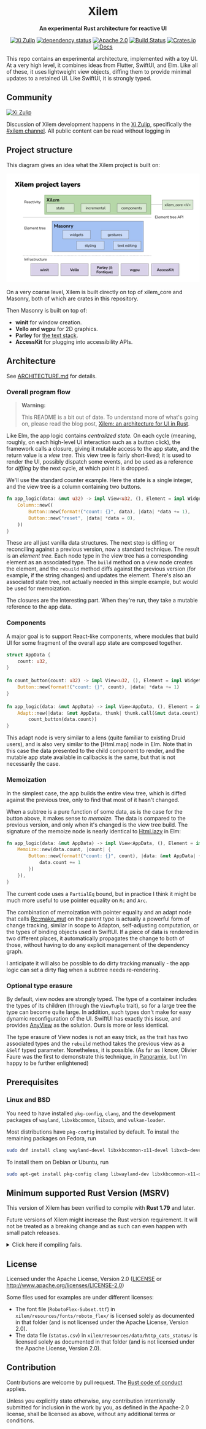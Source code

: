 <div align="center">

# Xilem

**An experimental Rust architecture for reactive UI**

[![Xi Zulip](https://img.shields.io/badge/Xi%20Zulip-%23xilem-blue?logo=Zulip)](https://xi.zulipchat.com/#narrow/stream/354396-xilem)
[![dependency status](https://deps.rs/repo/github/linebender/xilem/status.svg)](https://deps.rs/repo/github/linebender/xilem)
[![Apache 2.0](https://img.shields.io/badge/license-Apache-blue.svg)](#license)
[![Build Status](https://github.com/linebender/xilem/actions/workflows/ci.yml/badge.svg)](https://github.com/linebender/xilem/actions)
[![Crates.io](https://img.shields.io/crates/v/xilem.svg)](https://crates.io/crates/xilem)
[![Docs](https://docs.rs/xilem/badge.svg)](https://docs.rs/xilem)

</div>

This repo contains an experimental architecture, implemented with a toy UI. At a very high level, it combines ideas from Flutter, SwiftUI, and Elm. Like all of these, it uses lightweight view objects, diffing them to provide minimal updates to a retained UI. Like SwiftUI, it is strongly typed.

## Community

[![Xi Zulip](https://img.shields.io/badge/Xi%20Zulip-%23xilem-blue?logo=Zulip)](https://xi.zulipchat.com/#narrow/stream/354396-xilem)

Discussion of Xilem development happens in the [Xi Zulip](https://xi.zulipchat.com/), specifically the [#xilem channel](https://xi.zulipchat.com/#narrow/stream/354396-xilem). 
All public content can be read without logging in

## Project structure

This diagram gives an idea what the Xilem project is built on:

![Xilem project layers](docs/assets/xilem-layers.svg)

On a very coarse level, Xilem is built directly on top of xilem_core and Masonry, both of which are crates in this repository.

Then Masonry is built on top of:

- **winit** for window creation.
- **Vello and wgpu** for 2D graphics.
- **Parley** for [the text stack](https://github.com/linebender/parley#the-Parley-text-stack).
- **AccessKit** for plugging into accessibility APIs.

## Architecture

See [ARCHITECTURE.md](./ARCHITECTURE.md) for details.

<!--- TODO: This needs a serious refactor.
This section should not be in the main README. -->

### Overall program flow

> **Warning:**
>
> This README is a bit out of date. To understand more of what's going on, please read the blog post, [Xilem: an architecture for UI in Rust].

Like Elm, the app logic contains *centralized state.* On each cycle (meaning, roughly, on each high-level UI interaction such as a button click), the framework calls a closure, giving it mutable access to the app state, and the return value is a *view tree.* This view tree is fairly short-lived; it is used to render the UI, possibly dispatch some events, and be used as a reference for *diffing* by the next cycle, at which point it is dropped.

We'll use the standard counter example. Here the state is a single integer, and the view tree is a column containing two buttons.

```rust
fn app_logic(data: &mut u32) -> impl View<u32, (), Element = impl Widget> {
    Column::new((
        Button::new(format!("count: {}", data), |data| *data += 1),
        Button::new("reset", |data| *data = 0),
    ))
}
```

These are all just vanilla data structures. The next step is diffing or reconciling against a previous version, now a standard technique. The result is an *element tree.* Each node type in the view tree has a corresponding element as an associated type. The `build` method on a view node creates the element, and the `rebuild` method diffs against the previous version (for example, if the string changes) and updates the element. There's also an associated state tree, not actually needed in this simple example, but would be used for memoization.

The closures are the interesting part. When they're run, they take a mutable reference to the app data.

### Components

A major goal is to support React-like components, where modules that build UI for some fragment of the overall app state are composed together. 

```rust
struct AppData {
    count: u32,
}

fn count_button(count: u32) -> impl View<u32, (), Element = impl Widget> {
    Button::new(format!("count: {}", count), |data| *data += 1)
}

fn app_logic(data: &mut AppData) -> impl View<AppData, (), Element = impl Widget> {
    Adapt::new(|data: &mut AppData, thunk| thunk.call(&mut data.count),
        count_button(data.count))
}
```

This adapt node is very similar to a lens (quite familiar to existing Druid users), and is also very similar to the [Html.map] node in Elm. Note that in this case the data presented to the child component to render, and the mutable app state available in callbacks is the same, but that is not necessarily the case.

### Memoization

In the simplest case, the app builds the entire view tree, which is diffed against the previous tree, only to find that most of it hasn't changed.

When a subtree is a pure function of some data, as is the case for the button above, it makes sense to *memoize.* The data is compared to the previous version, and only when it's changed is the view tree build. The signature of the memoize node is nearly identical to [Html.lazy] in Elm:

```rust
fn app_logic(data: &mut AppData) -> impl View<AppData, (), Element = impl Widget> {
    Memoize::new(data.count, |count| {
        Button::new(format!("count: {}", count), |data: &mut AppData| {
            data.count += 1
        })
    }),
}
```

The current code uses a `PartialEq` bound, but in practice I think it might be much more useful to use pointer equality on `Rc` and `Arc`.

The combination of memoization with pointer equality and an adapt node that calls [Rc::make_mut] on the parent type is actually a powerful form of change tracking, similar in scope to Adapton, self-adjusting computation, or the types of binding objects used in SwiftUI. If a piece of data is rendered in two different places, it automatically propagates the change to both of those, without having to do any explicit management of the dependency graph.

I anticipate it will also be possible to do dirty tracking manually - the app logic can set a dirty flag when a subtree needs re-rendering.

### Optional type erasure

By default, view nodes are strongly typed. The type of a container includes the types of its children (through the `ViewTuple` trait), so for a large tree the type can become quite large. In addition, such types don't make for easy dynamic reconfiguration of the UI. SwiftUI has exactly this issue, and provides [AnyView] as the solution. Ours is more or less identical.

The type erasure of View nodes is not an easy trick, as the trait has two associated types and the `rebuild` method takes the previous view as a `&Self` typed parameter. Nonetheless, it is possible. (As far as I know, Olivier Faure was the first to demonstrate this technique, in [Panoramix], but I'm happy to be further enlightened)

## Prerequisites

### Linux and BSD

You need to have installed `pkg-config`, `clang`, and the development packages of `wayland`,
`libxkbcommon`, `libxcb`, and `vulkan-loader`.

Most distributions have `pkg-config` installed by default. To install the remaining packages on Fedora, run
```sh
sudo dnf install clang wayland-devel libxkbcommon-x11-devel libxcb-devel vulkan-loader-devel
```
To install them on Debian or Ubuntu, run
```sh
sudo apt-get install pkg-config clang libwayland-dev libxkbcommon-x11-dev libvulkan-dev
```

## Minimum supported Rust Version (MSRV)

This version of Xilem has been verified to compile with **Rust 1.79** and later.

Future versions of Xilem might increase the Rust version requirement.
It will not be treated as a breaking change and as such can even happen with small patch releases.

<details>
<summary>Click here if compiling fails.</summary>

As time has passed, some of Xilem's dependencies could have released versions with a higher Rust requirement.
If you encounter a compilation issue due to a dependency and don't want to upgrade your Rust toolchain, then you could downgrade the dependency.

```sh
# Use the problematic dependency's name and version
cargo update -p package_name --precise 0.1.1
```

</details>

## License

Licensed under the Apache License, Version 2.0
([LICENSE](LICENSE) or <http://www.apache.org/licenses/LICENSE-2.0>)

Some files used for examples are under different licenses:

- The font file (`RobotoFlex-Subset.ttf`) in `xilem/resources/fonts/roboto_flex/` is licensed solely as documented in that folder (and is not licensed under the Apache License, Version 2.0).
- The data file (`status.csv`) in `xilem/resources/data/http_cats_status/` is licensed solely as documented in that folder (and is not licensed under the Apache License, Version 2.0).

## Contribution

Contributions are welcome by pull request. The [Rust code of conduct] applies.

Unless you explicitly state otherwise, any contribution intentionally submitted
for inclusion in the work by you, as defined in the Apache-2.0 license, shall be
licensed as above, without any additional terms or conditions.

[Html.lazy]: https://guide.elm-lang.org/optimization/lazy.html
[Html map]: https://package.elm-lang.org/packages/elm/html/latest/Html#map
[Rc::make_mut]: https://doc.rust-lang.org/std/rc/struct.Rc.html#method.make_mut
[AnyView]: https://developer.apple.com/documentation/swiftui/anyview
[Panoramix]: https://github.com/PoignardAzur/panoramix
[Xilem: an architecture for UI in Rust]: https://raphlinus.github.io/rust/gui/2022/05/07/ui-architecture.html
[xkbcommon]: https://github.com/xkbcommon/libxkbcommon
[rust code of conduct]: https://www.rust-lang.org/policies/code-of-conduct
